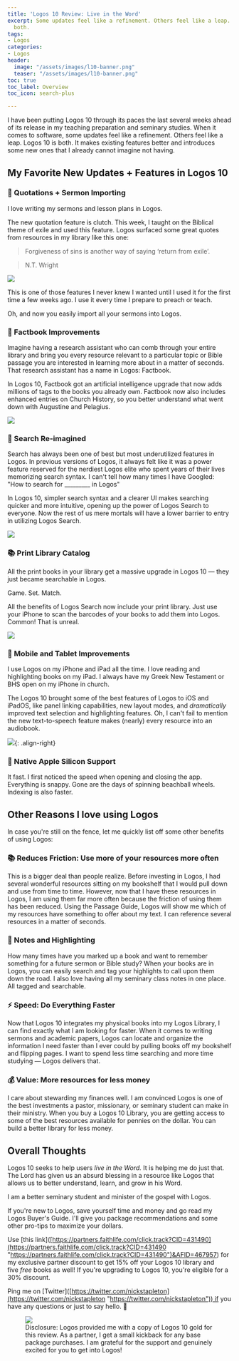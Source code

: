 ```yaml
---
title: 'Logos 10 Review: Live in the Word'
excerpt: Some updates feel like a refinement. Others feel like a leap. Logos 10 is
  both.
tags:
- Logos
categories:
- Logos
header:
  image: "/assets/images/l10-banner.png"
  teaser: "/assets/images/l10-banner.png"
toc: true
toc_label: Overview
toc_icon: search-plus

---
```

I have been putting Logos 10 through its paces the last several weeks ahead of its release in my teaching preparation and seminary studies. When it comes to software, some updates feel like a refinement. Others feel like a leap. Logos 10 is both. It makes existing features better and introduces some new ones that I already cannot imagine not having. 

## My Favorite New Updates + Features in Logos 10

### 🤯 Quotations + Sermon Importing

I love writing my sermons and lesson plans in Logos.

The new quotation feature is clutch. This week, I taught on the Biblical theme of exile and used this feature. Logos surfaced some great quotes from resources in my library like this one:

> Forgiveness of sins is another way of saying ‘return from exile’.

> N.T. Wright

![](/assets/images/quotes.gif)

This is one of those features I never knew I wanted until I used it for the first time a few weeks ago. I use it every time I prepare to preach or teach.

Oh, and now you easily import all your sermons into Logos.

### 📖 Factbook Improvements

Imagine having a research assistant who can comb through your entire library and bring you every resource relevant to a particular topic or Bible passage you are interested in learning more about in a matter of seconds. That research assistant has a name in Logos: Factbook.

In Logos 10, Factbook got an artificial intelligence upgrade that now adds millions of tags to the books you already own. Factbook now also includes enhanced entries on Church History, so you better understand what went down with Augustine and Pelagius.

![](/assets/images/factbook-large.jpeg)

### 🔎 Search Re-imagined

Search has always been one of best but most underutilized features in Logos. In previous versions of Logos, it always felt like it was a power feature reserved for the nerdiest Logos elite who spent years of their lives memorizing search syntax. I can't tell how many times I have Googled: "How to search for _________ in Logos"

In Logos 10, simpler search syntax and a clearer UI makes searching quicker and more intuitive, opening up the power of Logos Search to everyone. Now the rest of us mere mortals will have a lower barrier to entry in utilizing Logos Search.

![](/assets/images/logos-search.gif)

### 📚 Print Library Catalog

All the print books in your library get a massive upgrade in Logos 10 — they just became searchable in Logos.

Game. Set. Match.

All the benefits of Logos Search now include your print library. Just use your iPhone to scan the barcodes of your books to add them into Logos. Common! That is unreal.

![](/assets/images/printbooks.gif)

### 📱 Mobile and Tablet Improvements

I use Logos on my iPhone and iPad all the time. I love reading and highlighting books on my iPad. I always have my Greek New Testament or BHS open on my iPhone in church.

The Logos 10 brought some of the best features of Logos to iOS and iPadOS, like panel linking capabilities, new layout modes, and _dramatically_ improved text selection and highlighting features. Oh, I can't fail to mention the new text-to-speech feature makes (nearly) every resource into an audiobook.

![](/assets/images/logos-ios.png){: .align-right}

### 🚀 Native Apple Silicon Support

It fast. I first noticed the speed when opening and closing the app. Everything is snappy. Gone are the days of spinning beachball wheels. Indexing is also faster.

## Other Reasons I love using Logos

In case you're still on the fence, let me quickly list off some other benefits of using Logos:

### 📚 Reduces Friction: Use more of your resources more often

This is a bigger deal than people realize. Before investing in Logos, I had several wonderful resources sitting on my bookshelf that I would pull down and use from time to time. However, now that I have these resources in Logos, I am using them far more often because the friction of using them has been reduced. Using the Passage Guide, Logos will show me which of my resources have something to offer about my text. I can reference several resources in a matter of seconds.

### 📝 Notes and Highlighting

How many times have you marked up a book and want to remember something for a future sermon or Bible study? When your books are in Logos, you can easily search and tag your highlights to call upon them down the road. I also love having all my seminary class notes in one place. All tagged and searchable.

### ⚡ Speed: Do Everything Faster

Now that Logos 10 integrates my physical books into my Logos Library, I can find exactly what I am looking for faster. When it comes to writing sermons and academic papers, Logos can locate and organize the information I need faster than I ever could by pulling books off my bookshelf and flipping pages. I want to spend less time searching and more time studying — Logos delivers that.

### 💰 Value: More resources for less money

I care about stewarding my finances well. I am convinced Logos is one of the best investments a pastor, missionary, or seminary student can make in their ministry. When you buy a Logos 10 Library, you are getting access to some of the best resources available for pennies on the dollar. You can build a better library for less money.

## Overall Thoughts

Logos 10 seeks to help users _live in the Word._ It is helping me do just that. The Lord has given us an absurd blessing in a resource like Logos that allows us to better understand, learn, and grow in his Word.

I am a better seminary student and minister of the gospel with Logos.

If you're new to Logos, save yourself time and money and go read my Logos Buyer's Guide. I'll give you package recommendations and some other pro-tips to maximize your dollars.

Use \[this link\]([https://partners.faithlife.com/click.track?CID=431490](https://partners.faithlife.com/click.track?CID=431490 "https://partners.faithlife.com/click.track?CID=431490")&AFID=467957) for my exclusive partner discount to get 15% off your Logos 10 library and five _free_ books as well! If you're upgrading to Logos 10, you're eligible for a 30% discount.

Ping me on \[Twitter\]([https://twitter.com/nickstapleton](https://twitter.com/nickstapleton "https://twitter.com/nickstapleton")) if you have any questions or just to say hello. 👋

<figure> <a href="[https://partners.faithlife.com/click.track?CID=431490](https://partners.faithlife.com/click.track?CID=431490 "https://partners.faithlife.com/click.track?CID=431490")&AFID=467957"><img src="/assets/images/partners-ad-offer-focus-728x90.png"></a> <figcaption> Disclosure: Logos provided me with a copy of Logos 10 gold for this review. As a partner, I get a small kickback for any base package purchases. I am grateful for the support and genuinely excited for you to get into Logos!</figcaption> </figure>
